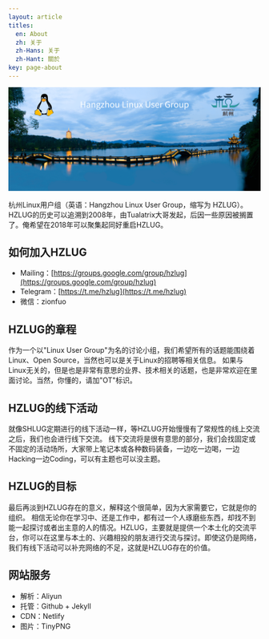 ```yaml
---
layout: article
titles:
  en: About
  zh: 关于
  zh-Hans: 关于
  zh-Hant: 關於
key: page-about
---
```


![](/assets/hzlug.png)

杭州Linux用户组（英语：Hangzhou Linux User Group，缩写为 HZLUG）。HZLUG的历史可以追溯到2008年，由Tualatrix大哥发起，后因一些原因被搁置了。俺希望在2018年可以聚集起同好重启HZLUG。

## 如何加入HZLUG

- Mailing：[https://groups.google.com/group/hzlug](https://groups.google.com/group/hzlug)
- Telegram：[https://t.me/hzlug](https://t.me/hzlug)
- 微信：zionfuo

## HZLUG的章程

作为一个以"Linux User Group"为名的讨论小组，我们希望所有的话题能围绕着Linux、Open Source，当然也可以是关于Linux的招聘等相关信息。
如果与Linux无关的，但是也是非常有意思的业界、技术相关的话题，也是非常欢迎在里面讨论。当然，你懂的，请加"OT"标识。

## HZLUG的线下活动

就像SHLUG定期进行的线下活动一样，等HZLUG开始慢慢有了常规性的线上交流之后，我们也会进行线下交流。
线下交流将是很有意思的部分，我们会找固定或不固定的活动场所，大家带上笔记本或各种数码装备，一边吃一边喝，一边Hacking一边Coding，可以有主题也可以没主题。

## HZLUG的目标

最后再淡到HZLUG存在的意义，解释这个很简单，因为大家需要它，它就是你的组织。
相信无论你在学习中、还是工作中，都有过一个人琢磨些东西，却找不到能一起探讨或者出主意的人的情况。HZLUG，主要就是提供一个本土化的交流平台，你可以在这里与本土的、兴趣相投的朋友进行交流与探讨。即使这仍是网络，我们有线下活动可以补充网络的不足，这就是HZLUG存在的价值。

## 网站服务

- 解析：Aliyun
- 托管：Github + Jekyll
- CDN：Netlify
- 图片：TinyPNG

